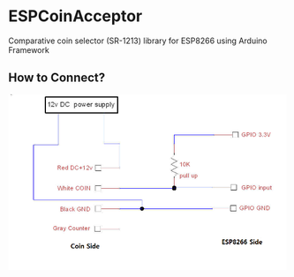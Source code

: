 # ESPCoinAcceptor
Comparative coin selector (SR-1213) library for ESP8266 using Arduino Framework

## How to Connect?

![alt text](https://github.com/MarcoCiau/ESPCoinAcceptor/blob/master/espCoinAcceptorWiring.png)